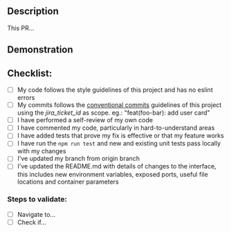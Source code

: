 ## Description

This PR...

## Demonstration

<!-- If possible add screen prints or payloads as evidence to show the code working -->

## Checklist:

- [ ] My code follows the style guidelines of this project and has no eslint errors
- [ ] My commits follows the [conventional commits](https://www.conventionalcommits.org/en/v1.0.0/) guidelines of this project using the _jira_ticket_id_ as scope. eg.: "feat(foo-bar): add user card"
- [ ] I have performed a self-review of my own code
- [ ] I have commented my code, particularly in hard-to-understand areas
- [ ] I have added tests that prove my fix is effective or that my feature works
- [ ] I have run the `npm run test` and new and existing unit tests pass locally with my changes
- [ ] I've updated my branch from origin branch
- [ ] I've updated the README.md with details of changes to the interface, this includes new environment variables, exposed ports, useful file locations and container parameters

### Steps to validate:

- [ ] Navigate to...
- [ ] Check if...

